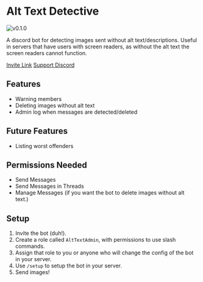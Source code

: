 # Alt Text Detective

![v0.1.0](https://img.shields.io/badge/version-v0.1.0-blue)

A discord bot for detecting images sent without alt text/descriptions.
Useful in servers that have users with screen readers, as without the alt text the screen readers cannot function.

[Invite Link](https://discord.com/api/oauth2/authorize?client_id=984816760500932699&permissions=274877917184&scope=bot%20applications.commands)
[Support Discord](https://discord.gg/x7CyFRA5s6)


## Features
- Warning members
- Deleting images without alt text
- Admin log when messages are detected/deleted

## Future Features
- Listing worst offenders

## Permissions Needed
- Send Messages
- Send Messages in Threads
- Manage Messages (if you want the bot to delete images without alt text.)

## Setup
1. Invite the bot (duh!).
2. Create a role called `AltTextAdmin`, with permissions to use slash commands.
3. Assign that role to you or anyone who will change the config of the bot in your server.
4. Use `/setup` to setup the bot in your server.
5. Send images!
